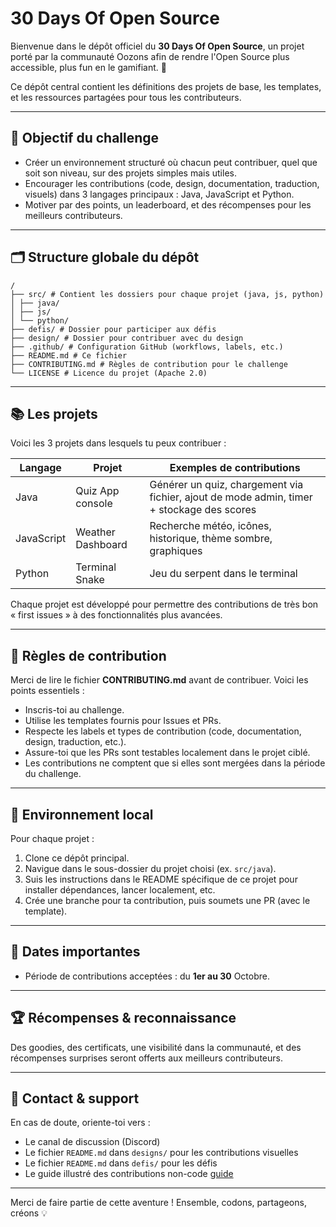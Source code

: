 # 30 Days Of Open Source

Bienvenue dans le dépôt officiel du **30 Days Of Open Source**, un projet porté par la communauté Oozons afin de rendre l'Open Source plus accessible, plus fun en le gamifiant. 👾

Ce dépôt central contient les définitions des projets de base, les templates, et les ressources partagées pour tous les contributeurs.

---

## 📌 Objectif du challenge

- Créer un environnement structuré où chacun peut contribuer, quel que soit son niveau, sur des projets simples mais utiles.
- Encourager les contributions (code, design, documentation, traduction, visuels) dans 3 langages principaux : Java, JavaScript et Python.
- Motiver par des points, un leaderboard, et des récompenses pour les meilleurs contributeurs.

---

## 🗂 Structure globale du dépôt

```
/
├── src/ # Contient les dossiers pour chaque projet (java, js, python)
│ ├── java/
│ ├── js/
│ └── python/
├── defis/ # Dossier pour participer aux défis
├── design/ # Dossier pour contribuer avec du design
├── .github/ # Configuration GitHub (workflows, labels, etc.)
├── README.md # Ce fichier
├── CONTRIBUTING.md # Règles de contribution pour le challenge
└── LICENSE # Licence du projet (Apache 2.0)
```

---

## 📚 Les projets

Voici les 3 projets dans lesquels tu peux contribuer :

| Langage    | Projet            | Exemples de contributions                                                                 |
| ---------- | ----------------- | ----------------------------------------------------------------------------------------- |
| Java       | Quiz App console  | Générer un quiz, chargement via fichier, ajout de mode admin, timer + stockage des scores |
| JavaScript | Weather Dashboard | Recherche météo, icônes, historique, thème sombre, graphiques                             |
| Python     | Terminal Snake    | Jeu du serpent dans le terminal                                                           |

Chaque projet est développé pour permettre des contributions de très bon « first issues » à des fonctionnalités plus avancées.

---

## 📝 Règles de contribution

Merci de lire le fichier **CONTRIBUTING.md** avant de contribuer. Voici les points essentiels :

- Inscris-toi au challenge.
- Utilise les templates fournis pour Issues et PRs.
- Respecte les labels et types de contribution (code, documentation, design, traduction, etc.).
- Assure-toi que les PRs sont testables localement dans le projet ciblé.
- Les contributions ne comptent que si elles sont mergées dans la période du challenge.

---

## 🔧 Environnement local

Pour chaque projet :

1. Clone ce dépôt principal.
2. Navigue dans le sous-dossier du projet choisi (ex. `src/java`).
3. Suis les instructions dans le README spécifique de ce projet pour installer dépendances, lancer localement, etc.
4. Crée une branche pour ta contribution, puis soumets une PR (avec le template).

---

## 📅 Dates importantes

- Période de contributions acceptées : du **1er au 30** Octobre.

---

## 🏆 Récompenses & reconnaissance

Des goodies, des certificats, une visibilité dans la communauté, et des récompenses surprises seront offerts aux meilleurs contributeurs.

---

## 💬 Contact & support

En cas de doute, oriente-toi vers :

- Le canal de discussion (Discord)
- Le fichier `README.md` dans `designs/` pour les contributions visuelles
- Le fichier `README.md` dans `defis/` pour les défis
- Le guide illustré des contributions non-code [guide](https://30doos.oozons.com/tutorial)

---

Merci de faire partie de cette aventure ! Ensemble, codons, partageons, créons 💡

